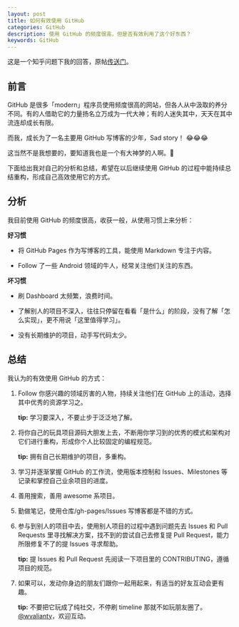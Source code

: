 ```yaml
---
layout: post
title: 如何有效使用 GitHub
categories: GitHub
description: 使用 GitHub 的频度很高，但是否有效利用了这个好东西？
keywords: GitHub
---
```


这是一个知乎问题下我的回答，原帖[传送门][1]。

## 前言

GitHub 是很多「modern」程序员使用频度很高的网站，但各人从中汲取的养分不同。有的人借助它的力量扬名立万成为一代大神；有的人迷失其中，天天在其中流连却成长有限。

而我，成长为了一名主要用 GitHub 写博客的少年，Sad story！ :joy::joy::joy:

这当然不是我想要的，要知道我也是一个有大神梦的人啊。:clap:

下面给出我对自己的分析和总结，希望在以后继续使用 GitHub 的过程中能持续总结重构，形成自己高效使用它的方式。

## 分析

我目前使用 GitHub 的频度很高，收获一般，从使用习惯上来分析：

**好习惯**

* 将 GitHub Pages 作为写博客的工具，能使用 Markdown 专注于内容。

* Follow 了一些 Android 领域的牛人，经常关注他们关注的东西。

**坏习惯**

* 刷 Dashboard 太频繁，浪费时间。

* 了解别人的项目不深入，往往只停留在看看「是什么」的阶段，没有了解「怎么实现」，更不用说「这里值得学习」。

* 没有长期维护的项目，动手写代码太少。

## 总结

我认为的有效使用 GitHub 的方式：

1. Follow 你感兴趣的领域厉害的人物，持续关注他们在 GitHub 上的活动，选择其中优秀的资源学习之。

   **tip:** 学习要深入，不要止步于泛泛地了解。

2. 将你自己的玩具项目源码大胆发上去，不断用你学习到的优秀的模式和架构对它们进行重构，形成你个人比较固定的编程规范。

   **tip:** 拥有自己长期维护的项目，多重构。

3. 学习并逐渐掌握 GitHub 的工作流，使用版本控制和 Issues、Milestones 等记录和掌控自己业余项目的进度。

4. 善用搜索，善用 awesome 系项目。

5. 勤做笔记，使用仓库/gh-pages/Issues 写博客都是不错的方式。

6. 参与到别人的项目中去，使用别人项目的过程中遇到问题先去 Issues 和 Pull Requests 里寻找解决方案，找不到的尝试自己去修复提 Pull Request，能力所限修复不了的提 Issues 寻求帮助。

   **tip:** 提 Issues 和 Pull Request 先阅读一下项目里的 CONTRIBUTING，遵循项目的规范。

7. 如果可以，发动你身边的朋友们跟你一起用起来，有适当的好友互动会更有趣。

   **tip:** 不要把它玩成了纯社交，不停刷 timeline 那就不如玩朋友圈了。[@wvalianty][2]，欢迎互动。

[1]: https://www.zhihu.com/question/21248859/answer/93859653
[2]: https://github.com/wvalianty
